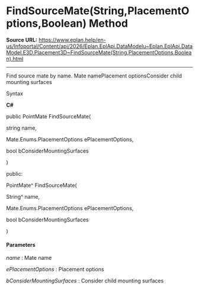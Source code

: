 # FindSourceMate(String,PlacementOptions,Boolean) Method

**Source URL:** https://www.eplan.help/en-us/Infoportal/Content/api/2026/Eplan.EplApi.DataModelu~Eplan.EplApi.DataModel.E3D.Placement3D~FindSourceMate(String,PlacementOptions,Boolean).html

---

Find source mate by name. Mate namePlacement optionsConsider child mounting surfaces

Syntax

**C#**



public PointMate FindSourceMate( 

   string name,

   Mate.Enums.PlacementOptions ePlacementOptions,

   bool bConsiderMountingSurfaces

)

public:

PointMate^ FindSourceMate( 

   String^ name,

   Mate.Enums.PlacementOptions ePlacementOptions,

   bool bConsiderMountingSurfaces

)


#### Parameters

*name*
:   Mate name

*ePlacementOptions*
:   Placement options

*bConsiderMountingSurfaces*
:   Consider child mounting surfaces
